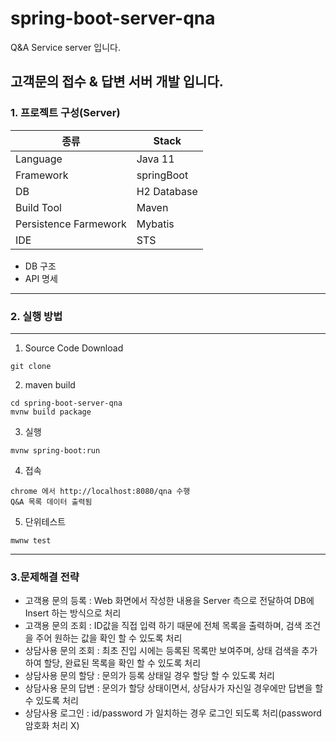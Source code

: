 # spring-boot-server-qna
Q&A Service server 입니다.

## 고객문의 접수 & 답변 서버 개발 입니다.

### 1. 프로젝트 구성(Server)

종류|Stack|
--|--|
 |Language | Java 11 |
 |Framework | springBoot |
 |DB | H2 Database|
 |Build Tool | Maven
 |Persistence Farmework | Mybatis | 
 | IDE | STS

* DB 구조
* API 명세

---
### 2. 실행 방법
---

1. Source Code Download
```
git clone 
```
2. maven build
```
cd spring-boot-server-qna
mvnw build package
```
3. 실행
```
mvnw spring-boot:run
```
4. 접속
```
chrome 에서 http://localhost:8080/qna 수행
Q&A 목록 데이터 출력됨
```
5. 단위테스트
```
mwnw test
```
---

### 3.문제해결 전략

* 고객용 문의 등록 : Web 화면에서 작성한 내용을 Server 측으로 전달하여 DB에 Insert 하는 방식으로 처리
* 고객용 문의 조회 : ID값을 직접 입력 하기 때문에 전체 목록을 출력하며, 검색 조건을 주어 원하는 값을 확인 할 수 있도록 처리
* 상담사용 문의 조회 : 최초 진입 시에는 등록된 목록만 보여주며, 상태 검색을 추가하여 할당, 완료된 목록을 확인 할 수 있도록 처리
* 상담사용 문의 할당 : 문의가 등록 상태일 경우 할당 할 수 있도록 처리
* 상담사용 문의 답변 : 문의가 할당 상태이면서, 상담사가 자신일 경우에만 답변을 할 수 있도록 처리
* 상담사용 로그인 : id/password 가 일치하는 경우 로그인 되도록 처리(password 암호화 처리 X)
